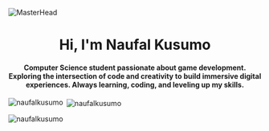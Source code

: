 ![MasterHead](https://user-images.githubusercontent.com/74038190/225813708-98b745f2-7d22-48cf-9150-083f1b00d6c9.gif)


<h1 align="center">Hi, I'm Naufal Kusumo</h1>
<h4 align="center">Computer Science student passionate about game development. Exploring the intersection of code and creativity to build immersive digital experiences. Always learning, coding, and leveling up my skills.</h4>

<p><img align="left" src="https://github-readme-stats.vercel.app/api/top-langs?username=naufalkusumo&show_icons=true&theme=dark&locale=en&layout=compact" alt="naufalkusumo" /></p>

<p>&nbsp;<img align="center" src="https://github-readme-stats.vercel.app/api?username=naufalkusumo&show_icons=true&theme=dark&locale=en" alt="naufalkusumo" /></p>

<p><img align="center" src="https://github-readme-streak-stats.herokuapp.com/?user=naufalkusumo&theme=dark" alt="naufalkusumo" /></p>


